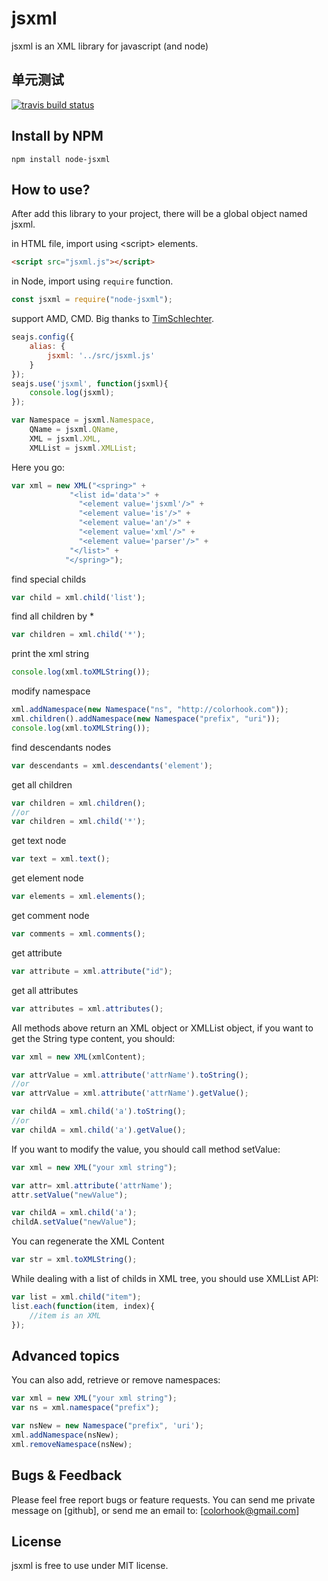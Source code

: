 jsxml
==============

jsxml is an XML library for javascript (and node)

单元测试
------
[![travis build status](https://api.travis-ci.org/colorhook/jsxml.png)](https://www.travis-ci.org/colorhook/jsxml)


Install by NPM
--------------

```shell
npm install node-jsxml
```

How to use?
------------
After add this library to your project, there will be a global object named jsxml. 

in HTML file, import using &lt;script&gt; elements.

```html
<script src="jsxml.js"></script>
```

in Node, import using `require` function.

```javascript
const jsxml = require("node-jsxml");
```

support AMD, CMD. Big thanks to [TimSchlechter](https://github.com/TimSchlechter).

```javascript
seajs.config({
    alias: {
        jsxml: '../src/jsxml.js'
    }
});
seajs.use('jsxml', function(jsxml){
    console.log(jsxml);
});
```

```javascript
var Namespace = jsxml.Namespace,
    QName = jsxml.QName,
    XML = jsxml.XML,
    XMLList = jsxml.XMLList;
```

Here you go:

```javascript
var xml = new XML("<spring>" + 
		     "<list id='data'>" + 
		       "<element value='jsxml'/>" +
		       "<element value='is'/>" +
		       "<element value='an'/>" +
		       "<element value='xml'/>" +
		       "<element value='parser'/>" +
		     "</list>" +
            "</spring>");
```

find special childs

```javascript
var child = xml.child('list');
```

find all children by *

```javascript
var children = xml.child('*');
```

print the xml string

```javascript
console.log(xml.toXMLString());
```

modify namespace

```javascript
xml.addNamespace(new Namespace("ns", "http://colorhook.com"));
xml.children().addNamespace(new Namespace("prefix", "uri"));
console.log(xml.toXMLString());
```

find descendants nodes

```javascript
var descendants = xml.descendants('element');
```

get all children

```javascript
var children = xml.children();
//or
var children = xml.child('*');
```

get text node

```javascript
var text = xml.text();
```

get element node

```javascript
var elements = xml.elements();
```

get comment node

```javascript
var comments = xml.comments();
```

get attribute

```javascript
var attribute = xml.attribute("id");
```

get all attributes

```javascript
var attributes = xml.attributes();
```

All methods above return an XML object or XMLList object, if you want to get the String type content, you should:

```javascript
var xml = new XML(xmlContent);

var attrValue = xml.attribute('attrName').toString();
//or
var attrValue = xml.attribute('attrName').getValue();

var childA = xml.child('a').toString();
//or
var childA = xml.child('a').getValue();
```

If you want to modify the value, you should call method setValue:

```javascript
var xml = new XML("your xml string");

var attr= xml.attribute('attrName');
attr.setValue("newValue");

var childA = xml.child('a');
childA.setValue("newValue");
```

You can regenerate the XML Content

```javascript
var str = xml.toXMLString();
```

While dealing with a list of childs in XML tree, you should use XMLList API:

```javascript
var list = xml.child("item");
list.each(function(item, index){
	//item is an XML
});
```

Advanced topics
----------------

You can also add, retrieve or remove namespaces:

```javascript
var xml = new XML("your xml string");
var ns = xml.namespace("prefix");

var nsNew = new Namespace("prefix", 'uri');
xml.addNamespace(nsNew);
xml.removeNamespace(nsNew);
```

Bugs & Feedback
----------------

Please feel free report bugs or feature requests.
You can send me private message on [github], or send me an email to: [colorhook@gmail.com]

License
-------

jsxml is free to use under MIT license. 